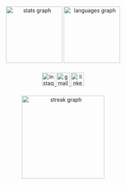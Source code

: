 

###

<div align="center">
  <img src="https://github-readme-stats.vercel.app/api?username=Ankur77720&hide_title=false&hide_rank=false&show_icons=true&include_all_commits=true&count_private=true&disable_animations=false&theme=dracula&locale=en&hide_border=false" height="150" alt="stats graph"  />
  <img src="https://github-readme-stats.vercel.app/api/top-langs?username=Ankur77720&locale=en&hide_title=false&layout=compact&card_width=320&langs_count=5&theme=dracula&hide_border=false" height="150" alt="languages graph"  />
</div>

###

<!-- <div align="center">
  <img src="https://profile-counter.glitch.me/Ankur77720/count.svg?"  />
</div> -->



<div align="center">
  <a href="https://www.instagram.com/ankurprajapati198?igsh=MXN4Y2txcTFyY2hxeQ==" target="_blank">
    <img src="https://img.shields.io/static/v1?message=Instagram&logo=instagram&label=&color=E4405F&logoColor=white&labelColor=&style=for-the-badge" height="35" alt="instagram logo"  />
  </a>
  <a href="prajapatiankur8348@gmail.com" target="_blank">
    <img src="https://img.shields.io/static/v1?message=Gmail&logo=gmail&label=&color=D14836&logoColor=white&labelColor=&style=for-the-badge" height="35" alt="gmail logo"  />
  </a>
  <a href="https://www.linkedin.com/in/ankur-prajapati-177542231/" target="_blank">
    <img src="https://img.shields.io/static/v1?message=LinkedIn&logo=linkedin&label=&color=0077B5&logoColor=white&labelColor=&style=for-the-badge" height="35" alt="linkedin logo"  />
  </a>
</div>

###

<div align="center">
  <img src="https://streak-stats.demolab.com?user=Ankur77720&locale=en&mode=daily&theme=dark&hide_border=false&border_radius=5&order=3" height="220" alt="streak graph"  />
</div>

###




